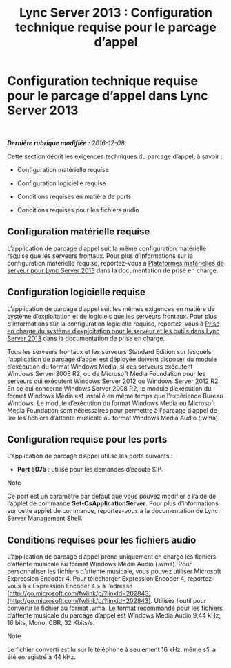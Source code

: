 ﻿---
title: 'Lync Server 2013 : Configuration technique requise pour le parcage d’appel'
TOCTitle: Configuration technique requise pour le parcage d’appel
ms:assetid: 38bcf302-2b72-4492-9266-f6dc31b566e1
ms:mtpsurl: https://technet.microsoft.com/fr-fr/library/JJ204818(v=OCS.15)
ms:contentKeyID: 49296910
ms.date: 07/20/2017
mtps_version: v=OCS.15
ms.translationtype: HT
---

# Configuration technique requise pour le parcage d’appel dans Lync Server 2013

 

_**Dernière rubrique modifiée :** 2016-12-08_

Cette section décrit les exigences techniques du parcage d’appel, à savoir :

  - Configuration matérielle requise

  - Configuration logicielle requise

  - Conditions requises en matière de ports

  - Conditions requises pour les fichiers audio

## Configuration matérielle requise

L’application de parcage d’appel suit la même configuration matérielle requise que les serveurs frontaux. Pour plus d’informations sur la configuration matérielle requise, reportez-vous à [Plateformes matérielles de serveur pour Lync Server 2013](lync-server-2013-server-hardware-platforms.md) dans la documentation de prise en charge.

## Configuration logicielle requise

L’application de parcage d’appel suit les mêmes exigences en matière de système d’exploitation et de logiciels que les serveurs frontaux. Pour plus d’informations sur la configuration logicielle requise, reportez-vous à [Prise en charge du système d’exploitation pour le serveur et les outils dans Lync Server 2013](lync-server-2013-server-and-tools-operating-system-support.md) dans la documentation de prise en charge.

Tous les serveurs frontaux et les serveurs Standard Edition sur lesquels l’application de parcage d’appel est déployée doivent disposer du module d’exécution du format Windows Media, si ces serveurs exécutent Windows Server 2008 R2, ou de Microsoft Media Foundation pour les serveurs qui exécutent Windows Server 2012 ou Windows Server 2012 R2. En ce qui concerne Windows Server 2008 R2, le module d’exécution du format Windows Media est installé en même temps que l’expérience Bureau Windows. Le module d’exécution du format Windows Media ou Microsoft Media Foundation sont nécessaires pour permettre à l’parcage d’appel de lire les fichiers d’attente musicale au format Windows Media Audio (.wma).

## Configuration requise pour les ports

L’application de parcage d’appel utilise les ports suivants :

  - **Port 5075** : utilisé pour les demandes d’écoute SIP.

> [!note]  
> Ce port est un paramètre par défaut que vous pouvez modifier à l’aide de l’applet de commande <strong>Set-CsApplicationServer</strong>. Pour plus d’informations sur cette applet de commande, reportez-vous à la documentation de Lync Server Management Shell.

## Conditions requises pour les fichiers audio

L’application de parcage d’appel prend uniquement en charge les fichiers d’attente musicale au format Windows Media Audio (.wma). Pour personnaliser les fichiers d’attente musicale, vous pouvez utiliser Microsoft Expression Encoder 4. Pour télécharger Expression Encoder 4, reportez-vous à « Expression Encoder 4 » à l’adresse [http://go.microsoft.com/fwlink/p/?linkId=202843](http://go.microsoft.com/fwlink/p/?linkid=202843). Utilisez l’outil pour convertir le fichier au format .wma. Le format recommandé pour les fichiers d’attente musicale du parcage d’appel est Windows Media Audio 9,44 kHz, 16 bits, Mono, CBR, 32 Kbits/s.

> [!note]  
> Le fichier converti est lu sur le téléphone à seulement 16 kHz, même s’il a été enregistré à 44 kHz.

